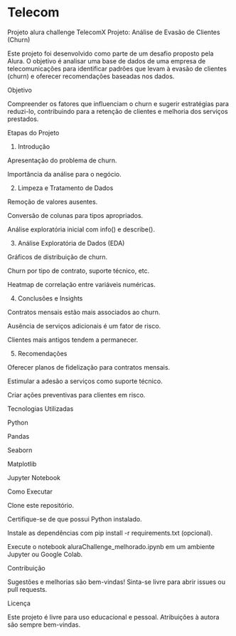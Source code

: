 # Telecom
Projeto alura challenge TelecomX
Projeto: Análise de Evasão de Clientes (Churn)

Este projeto foi desenvolvido como parte de um desafio proposto pela Alura. O objetivo é analisar uma base de dados de uma empresa de telecomunicações para identificar padrões que levam à evasão de clientes (churn) e oferecer recomendações baseadas nos dados.

Objetivo

Compreender os fatores que influenciam o churn e sugerir estratégias para reduzi-lo, contribuindo para a retenção de clientes e melhoria dos serviços prestados.

Etapas do Projeto

1. Introdução

Apresentação do problema de churn.

Importância da análise para o negócio.

2. Limpeza e Tratamento de Dados

Remoção de valores ausentes.

Conversão de colunas para tipos apropriados.

Análise exploratória inicial com info() e describe().

3. Análise Exploratória de Dados (EDA)

Gráficos de distribuição de churn.

Churn por tipo de contrato, suporte técnico, etc.

Heatmap de correlação entre variáveis numéricas.

4. Conclusões e Insights

Contratos mensais estão mais associados ao churn.

Ausência de serviços adicionais é um fator de risco.

Clientes mais antigos tendem a permanecer.

5. Recomendações

Oferecer planos de fidelização para contratos mensais.

Estimular a adesão a serviços como suporte técnico.

Criar ações preventivas para clientes em risco.

Tecnologias Utilizadas

Python

Pandas

Seaborn

Matplotlib

Jupyter Notebook

Como Executar

Clone este repositório.

Certifique-se de que possui Python instalado.

Instale as dependências com pip install -r requirements.txt (opcional).

Execute o notebook aluraChallenge_melhorado.ipynb em um ambiente Jupyter ou Google Colab.

Contribuição

Sugestões e melhorias são bem-vindas! Sinta-se livre para abrir issues ou pull requests.

Licença

Este projeto é livre para uso educacional e pessoal. Atribuições à autora são sempre bem-vindas.

